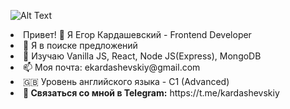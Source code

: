 ![Alt Text](https://i.imgur.com/Uh6tIr0.gif)

<li>Привет! 👋 Я Егор Кардaшeвский - Frontend Developer</li>
<li>🔭 Я в поиске предложений </li>
<li>🧗‍ Изучаю Vanilla JS, React, Node JS(Express), MongoDB</li>
<li>📫 Моя почта: ekardashevskiy@gmail.com</li>
<li>🇬🇧 Уровень английского языка - C1 (Advanced) </li>

<li><b>👋 Связаться со мной в Telegram:</b> <url>https://t.me/kardashevskiy</url></li>

